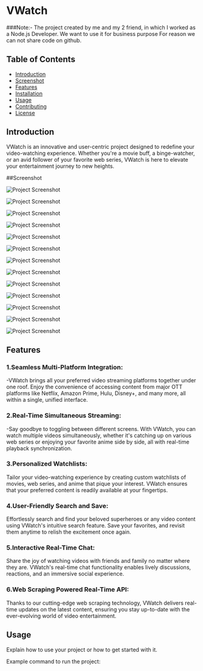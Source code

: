 # VWatch

###Note:- The project created by me and my 2 friend, in which I worked as a Node.js Developer. We want to use it for business purpose For reason we can not share code on github.

## Table of Contents

- [Introduction](#introduction)
- [Screenshot](#screenshot)
- [Features](#features)
- [Installation](#installation)
- [Usage](#usage)
- [Contributing](#contributing)
- [License](#license)

## Introduction

VWatch is an innovative and user-centric project designed to redefine your video-watching experience. Whether you're a movie buff, a binge-watcher, or an avid follower of your favorite web series, VWatch is here to elevate your entertainment journey to new heights.

##Screenshot

![Project Screenshot](images/content%20click%20menu.jpeg)

![Project Screenshot](images/content%20detaild%20watch%20alone.jpeg)

![Project Screenshot](images//content%20listing%202.jpeg)

![Project Screenshot](images/content%20listing.jpeg)

![Project Screenshot](images/create%20room4%20watch2gether.jpeg)

![Project Screenshot](images//frnd%20listing.jpeg)

![Project Screenshot](images//frnd%20request%20listing.jpeg)

![Project Screenshot](images//global%20users%20search.jpeg)

![Project Screenshot](images//profile.jpeg)

![Project Screenshot](images//splash%20sccreen.jpeg/)

![Project Screenshot](images//watch%20together%20normal.jpeg)

![Project Screenshot](images//watch%20together%20with%20chat.jpeg)

![Project Screenshot](images//welcome%20or%20login%20screen.jpeg)

## Features

### 1.Seamless Multi-Platform Integration: 
-VWatch brings all your preferred video streaming platforms together under one roof. Enjoy the convenience of accessing content from major OTT platforms like Netflix, Amazon Prime, Hulu, Disney+, and many more, all within a single, unified interface.

### 2.Real-Time Simultaneous Streaming: 
-Say goodbye to toggling between different screens. With VWatch, you can watch multiple videos simultaneously, whether it's catching up on various web series or enjoying your favorite anime side by side, all with real-time playback synchronization.

### 3.Personalized Watchlists: 
Tailor your video-watching experience by creating custom watchlists of movies, web series, and anime that pique your interest. VWatch ensures that your preferred content is readily available at your fingertips.

### 4.User-Friendly Search and Save: 
Effortlessly search and find your beloved superheroes or any video content using VWatch's intuitive search feature. Save your favorites, and revisit them anytime to relish the excitement once again.

### 5.Interactive Real-Time Chat: 
Share the joy of watching videos with friends and family no matter where they are. VWatch's real-time chat functionality enables lively discussions, reactions, and an immersive social experience.

### 6.Web Scraping Powered Real-Time API: 
Thanks to our cutting-edge web scraping technology, VWatch delivers real-time updates on the latest content, ensuring you stay up-to-date with the ever-evolving world of video entertainment.

## Usage

Explain how to use your project or how to get started with it.

Example command to run the project:
